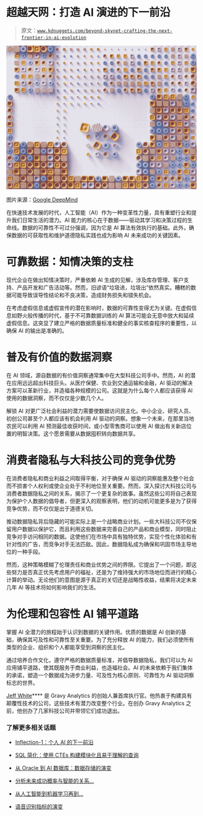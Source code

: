 # 超越天网：打造 AI 演进的下一前沿

> 原文：[`www.kdnuggets.com/beyond-skynet-crafting-the-next-frontier-in-ai-evolution`](https://www.kdnuggets.com/beyond-skynet-crafting-the-next-frontier-in-ai-evolution)

![超越天网：打造 AI 演进的下一前沿](img/4f29e07f015544ebf85f9fea062651ba.png)

图片来源：[Google DeepMind](https://www.pexels.com/photo/an-artist-s-illustration-of-artificial-intelligence-ai-this-image-represents-the-role-of-ai-in-computer-optimisation-for-reduced-energy-consumption-it-was-created-by-linus-zoll-as-part-18069083/)

在快速技术发展的时代，人工智能（AI）作为一种变革性力量，具有重塑行业和提升我们日常生活的潜力。AI 能力的核心在于数据——驱动其学习和决策过程的生命线。数据的可靠性不可过分强调，因为它是 AI 算法有效执行的基础。此外，确保数据的可获取性和维护道德隐私实践也成为影响 AI 未来成功的关键因素。

# 可靠数据：知情决策的支柱

现代企业在做出知情决策时，严重依赖 AI 生成的见解，涉及库存管理、客户支持、产品开发和广告活动等。然而，旧谚语“垃圾进，垃圾出”依然真实。糟糕的数据可能导致误导性结论和不良决策，造成财务损失和错失机会。

在考虑虚假信息或虚假宣传的潜在影响时，数据的可靠性变得尤为关键。在虚假信息如野火般传播的时代，基于不可靠数据训练的 AI 算法可能会无意中放大和延续虚假信息。这突显了建立严格的数据质量标准和健全的事实核查程序的重要性，以确保 AI 的输出是准确的。

# 普及有价值的数据洞察

在 AI 领域，源自数据的有价值洞察通常集中在大型科技公司手中。然而，AI 的潜在应用远远超出科技巨头。从医疗保健、农业到交通运输和金融，AI 驱动的解决方案可以革新行业，并造福各种规模的公司。这就是为什么每个人都应该获得 AI 使用的数据洞察，而不仅仅是少数几个人。

解锁 AI 对更广泛社会利益的潜力需要使数据访问民主化。中小企业、研究人员、初创公司甚至个人都应该有机会利用 AI 驱动的洞察。想象一个未来，在那里当地农民可以利用 AI 预测最佳收获时间，或小型零售商可以使用 AI 做出有关新店位置的明智决策。这个愿景需要从数据囤积转向数据共享。

# 消费者隐私与大科技公司的竞争优势

在消费者隐私和商业利益之间取得平衡，对于确保 AI 驱动的洞察能惠及整个社会而不损害个人权利或使企业处于不利地位至关重要。然而，深入探讨大科技公司与消费者数据隐私之间的关系，揭示了一个更复杂的故事。虽然这些公司将自己表现为保护个人数据的倡导者，但更深入的观察表明，他们的动机可能更多是为了获得竞争优势，而不仅仅是出于道德关切。

推动数据隐私背后隐藏的可能实际上是一个战略商业计划。一些大科技公司不仅保留用户数据以保护它，而且利用这些数据来完善自己的产品和商业模型，同时阻止竞争对手访问相同的数据。这使他们在市场中具有独特优势，实现个性化体验和有针对性的广告，而竞争对手无法匹敌。因此，数据隐私成为确保和巩固市场主导地位的一种手段。

然而，这种策略模糊了伦理责任和商业优势之间的界限。它提出了一个问题，即这些努力是否真正优先考虑用户的福祉，还是为了维持强大的市场地位而进行的精心计算的举动。无论他们的意图是源于真正的关切还是战略性收益，结果将决定未来几年 AI 等技术将如何影响我们的生活。

# 为伦理和包容性 AI 铺平道路

掌握 AI 全潜力的旅程始于认识到数据的关键作用。优质的数据是 AI 创新的基础，确保其可及性和可靠性至关重要。为了充分释放 AI 的能力，我们必须使所有类型的企业、组织和个人都能享受到洞察的民主化。

通过培养合作文化，遵守严格的数据质量标准，并倡导数据隐私，我们可以为 AI 应用铺平道路，使其既服务于商业利益，也造福社会。AI 的未来依赖于我们集体的承诺，塑造一个数据成为进步力量、可及性为核心原则、可靠性为 AI 驱动洞察标志的世界。

**[](https://www.linkedin.com/in/whitey1/)**[Jeff White](https://www.linkedin.com/in/whitey1/)**** 是 Gravy Analytics 的创始人兼首席执行官。他热衷于构建具有颠覆性技术的公司，这些技术有潜力改变整个行业。在创办 Gravy Analytics 之前，他创办了几家科技公司并带领它们成功退出。

### 了解更多相关话题

+   [Inflection-1：个人 AI 的下一前沿](https://www.kdnuggets.com/2023/08/inflection1-next-frontier-personal-ai.html)

+   [SQL 简化：使用 CTEs 构建模块化且易于理解的查询](https://www.kdnuggets.com/sql-simplified-crafting-modular-and-understandable-queries-with-ctes)

+   [从 Oracle 到 AI 数据库：数据存储的演变](https://www.kdnuggets.com/2022/02/oracle-databases-ai-evolution-data-storage.html)

+   [分析未来成功概率与智能的关系…](https://www.kdnuggets.com/2022/02/analyzing-probability-future-success-intelligence-node-attributes-evolution-model.html)

+   [从人工智能到机器学习再到…](https://www.kdnuggets.com/2022/08/evolution-artificial-intelligence-machine-learning-data-science.html)

+   [语音识别指标的演变](https://www.kdnuggets.com/2022/10/evolution-speech-recognition-metrics.html)
